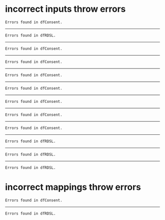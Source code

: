 # incorrect inputs throw errors

    Errors found in dfConsent.

---

    Errors found in dfRDSL.

---

    Errors found in dfConsent.

---

    Errors found in dfConsent.

---

    Errors found in dfConsent.

---

    Errors found in dfConsent.

---

    Errors found in dfConsent.

---

    Errors found in dfConsent.

---

    Errors found in dfConsent.

---

    Errors found in dfRDSL.

---

    Errors found in dfRDSL.

---

    Errors found in dfRDSL.

# incorrect mappings throw errors

    Errors found in dfConsent.

---

    Errors found in dfRDSL.

